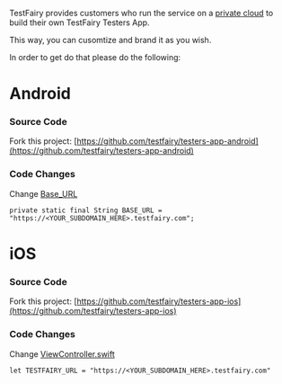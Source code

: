 TestFairy provides customers who run the service on a [private cloud](https://docs.testfairy.com/SDK/Private_Cloud_Integration.html) to build their own TestFairy Testers App.

This way, you can cusomtize and brand it as you wish.

In order to get do that please do the following:

# Android

### Source Code
Fork this project: [https://github.com/testfairy/testers-app-android](https://github.com/testfairy/testers-app-android)

### Code Changes
Change [Base_URL](https://github.com/testfairy/testers-app-android/blob/master/TestFairyApp/src/main/java/com/testfairy/app/MainActivity.java#L49)

```
private static final String BASE_URL = "https://<YOUR_SUBDOMAIN_HERE>.testfairy.com";
```

# iOS

### Source Code

Fork this project: [https://github.com/testfairy/testers-app-ios](https://github.com/testfairy/testers-app-ios)

### Code Changes

Change [ViewController.swift](https://github.com/testfairy/testers-app-ios/blob/master/TestFairy/ViewController.swift#L9)

```
let TESTFAIRY_URL = "https://<YOUR_SUBDOMAIN_HERE>.testfairy.com"
```



